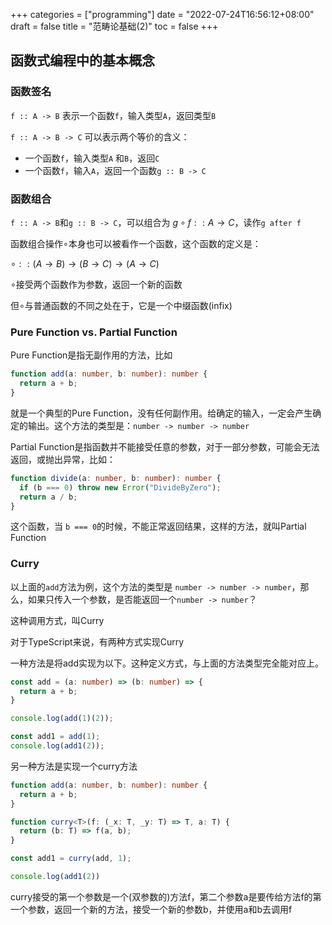 +++
categories = ["programming"]
date = "2022-07-24T16:56:12+08:00"
draft = false
title = "范畴论基础(2)"
toc = false
+++

## 函数式编程中的基本概念

### 函数签名
`f :: A -> B` 表示一个函数`f`，输入类型`A`，返回类型`B`

`f :: A -> B -> C` 可以表示两个等价的含义：

* 一个函数`f`，输入类型`A` 和`B`，返回`C`
* 一个函数`f`，输入`A`，返回一个函数`g :: B -> C`

### 函数组合
`f :: A -> B`和`g :: B -> C`，可以组合为 $g \circ f :: A \rightarrow C$，读作`g after f`

函数组合操作$\circ$本身也可以被看作一个函数，这个函数的定义是：

$\circ :: (A \rightarrow B) \rightarrow (B \rightarrow C) \rightarrow (A \rightarrow C)$

$\circ$接受两个函数作为参数，返回一个新的函数

但$\circ$与普通函数的不同之处在于，它是一个中缀函数(infix)

### Pure Function vs. Partial Function
Pure Function是指无副作用的方法，比如

```typescript
function add(a: number, b: number): number {
  return a + b;
}
```
就是一个典型的Pure Function，没有任何副作用。给确定的输入，一定会产生确定的输出。这个方法的类型是：`number -> number -> number`

Partial Function是指函数并不能接受任意的参数，对于一部分参数，可能会无法返回，或抛出异常，比如：

```typescript
function divide(a: number, b: number): number {
  if (b === 0) throw new Error("DivideByZero");
  return a / b;
}
```
这个函数，当 `b === 0`的时候，不能正常返回结果，这样的方法，就叫Partial Function

### Curry
以上面的`add`方法为例，这个方法的类型是 `number -> number -> number`，那么，如果只传入一个参数，是否能返回一个`number -> number`？

这种调用方式，叫Curry

对于TypeScript来说，有两种方式实现Curry

一种方法是将add实现为以下。这种定义方式，与上面的方法类型完全能对应上。

```typescript
const add = (a: number) => (b: number) => {
  return a + b;
}

console.log(add(1)(2));

const add1 = add(1);
console.log(add1(2));
```
另一种方法是实现一个curry方法

```typescript
function add(a: number, b: number): number {
  return a + b;
}

function curry<T>(f: (_x: T, _y: T) => T, a: T) {
  return (b: T) => f(a, b);
}

const add1 = curry(add, 1);

console.log(add1(2))
```
curry接受的第一个参数是一个(双参数的)方法f，第二个参数a是要传给方法f的第一个参数，返回一个新的方法，接受一个新的参数b，并使用a和b去调用f

